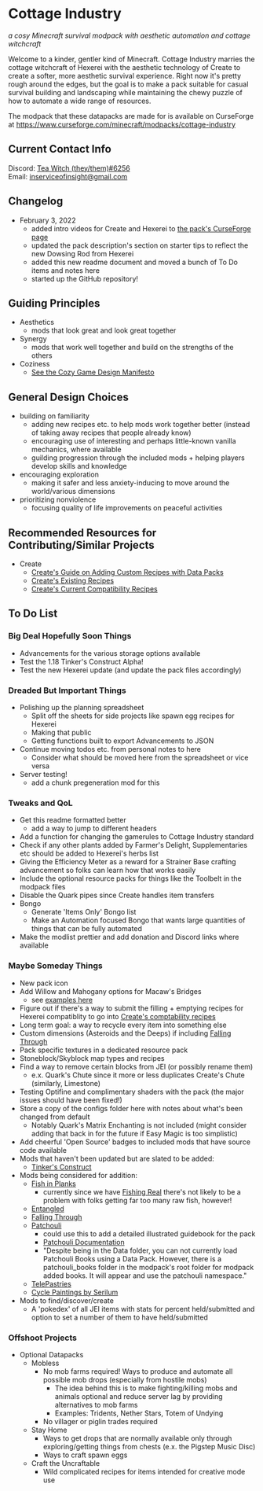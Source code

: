 # Cottage Industry
*a cosy Minecraft survival modpack with aesthetic automation and cottage witchcraft*

Welcome to a kinder, gentler kind of Minecraft. Cottage Industry marries the cottage witchcraft of Hexerei with the aesthetic technology of Create to create a softer, more aesthetic survival experience. Right now it's pretty rough around the edges, but the goal is to make a pack suitable for casual survival building and landscaping while maintaining the chewy puzzle of how to automate a wide range of resources.

The modpack that these datapacks are made for is available on CurseForge at https://www.curseforge.com/minecraft/modpacks/cottage-industry
  
  
## Current Contact Info
Discord: [Tea Witch (they/them)#6256](https://discordapp.com/users/Tea%20Witch%20(they/them)#6256)  
Email: [inserviceofinsight@gmail.com](mailto:inserviceofinsight@gmail.com)

## Changelog
- February 3, 2022
  - added intro videos for Create and Hexerei to [the pack's CurseForge page](https://www.curseforge.com/minecraft/modpacks/cottage-industry)
  - updated the pack description's section on starter tips to reflect the new Dowsing Rod from Hexerei
  - added this new readme document and moved a bunch of To Do items and notes here
  - started up the GitHub repository!

## Guiding Principles
- Aesthetics
  - mods that look great and look great together
- Synergy
  - mods that work well together and build on the strengths of the others
- Coziness
  - [See the Cozy Game Design Manifesto](https://lostgarden.home.blog/2018/01/24/cozy-games/)

## General Design Choices
- building on familiarity
  - adding new recipes etc. to help mods work together better (instead of taking away recipes that people already know)
  - encouraging use of interesting and perhaps little-known vanilla mechanics, where available
  - guilding progression through the included mods + helping players develop skills and knowledge
- encouraging exploration
  - making it safer and less anxiety-inducing to move around the world/various dimensions
- prioritizing nonviolence
  - focusing quality of life improvements on peaceful activities

## Recommended Resources for Contributing/Similar Projects
- Create
  - [Create's Guide on Adding Custom Recipes with Data Packs](https://github.com/Creators-of-Create/Create/wiki/Custom-Recipes)
  - [Create's Existing Recipes](https://github.com/Creators-of-Create/Create/tree/mc1.18/dev/src/generated/resources/data/create/recipes)
  - [Create's Current Compatibility Recipes](https://github.com/Creators-of-Create/Create/tree/mc1.18/dev/src/main/resources/data/create/recipes/compat)

## To Do List
### Big Deal Hopefully Soon Things
- Advancements for the various storage options available
- Test the 1.18 Tinker's Construct Alpha!
- Test the new Hexerei update (and update the pack files accordingly)

### Dreaded But Important Things
- Polishing up the planning spreadsheet
  - Split off the sheets for side projects like spawn egg recipes for Hexerei
  - Making that public
  - Getting functions built to export Advancements to JSON
- Continue moving todos etc. from personal notes to here
  - Consider what should be moved here from the spreadsheet or vice versa
- Server testing!
  - add a chunk pregeneration mod for this

### Tweaks and QoL
- Get this readme formatted better
  - add a way to jump to different headers
- Add a function for changing the gamerules to Cottage Industry standard
- Check if any other plants added by Farmer's Delight, Supplementaries etc should be added to Hexerei's herbs list
- Giving the Efficiency Meter as a reward for a Strainer Base crafting advancement so folks can learn how that works easily
- Include the optional resource packs for things like the Toolbelt in the modpack files
- Disable the Quark pipes since Create handles item transfers
- Bongo
  - Generate 'Items Only' Bongo list
  - Make an Automation focused Bongo that wants large quantities of things that can be fully automated
- Make the modlist prettier and add donation and Discord links where available

### Maybe Someday Things
- New pack icon
- Add Willow and Mahogany options for Macaw's Bridges
  - see [examples here](https://github.com/Samlegamer/Macaw-s-Bridges-Compat)
- Figure out if there's a way to submit the filling + emptying recipes for Hexerei compatiblity to go into [Create's comptability recipes](https://github.com/Creators-of-Create/Create/tree/mc1.18/dev/src/main/resources/data/create/recipes/compat)
- Long term goal: a way to recycle every item into something else
- Custom dimensions (Asteroids and the Deeps) if including [Falling Through](https://www.curseforge.com/minecraft/mc-mods/falling-through)
- Pack specific textures in a dedicated resource pack
- Stoneblock/Skyblock map types and recipes
- Find a way to remove certain blocks from JEI (or possibly rename them)
  - e.x. Quark's Chute since it more or less duplicates Create's Chute (similarly, Limestone)
- Testing Optifine and complimentary shaders with the pack (the major issues should have been fixed!)
- Store a copy of the configs folder here with notes about what's been changed from default
  - Notably Quark's Matrix Enchanting is not included (might consider adding that back in for the future if Easy Magic is too simplistic)
- Add cheerful 'Open Source' badges to included mods that have source code available
- Mods that haven't been updated but are slated to be added:
  - [Tinker's Construct](https://www.curseforge.com/minecraft/mc-mods/tinkers-construct)
- Mods being considered for addition:
  - [Fish in Planks](https://www.curseforge.com/minecraft/mc-mods/fish-in-planks)
    - currently since we have [Fishing Real](https://www.curseforge.com/minecraft/mc-mods/fishing-real) there's not likely to be a problem with folks getting far too many raw fish, however!
  - [Entangled](https://www.curseforge.com/minecraft/mc-mods/entangled)
  - [Falling Through](https://www.curseforge.com/minecraft/mc-mods/falling-through)
  - [Patchouli](https://www.curseforge.com/minecraft/mc-mods/patchouli)
    - could use this to add a detailed illustrated guidebook for the pack
    - [Patchouli Documentation](https://vazkiimods.github.io/Patchouli/docs/intro)
    - "Despite being in the Data folder, you can not currently load Patchouli Books using a Data Pack.
However, there is a patchouli_books folder in the modpack's root folder for modpack added books. It will appear and use the patchouli namespace."
  - [TelePastries](https://www.curseforge.com/minecraft/mc-mods/telepastries)
  - [Cycle Paintings by Serilum](https://www.curseforge.com/minecraft/mc-mods/cycle-paintings)
- Mods to find/discover/create
  - A 'pokedex' of all JEI items with stats for percent held/submitted and option to set a number of them to have held/submitted

### Offshoot Projects
- Optional Datapacks
  - Mobless
    - No mob farms required! Ways to produce and automate all possible mob drops (especially from hostile mobs)
      - The idea behind this is to make fighting/killing mobs and animals optional and reduce server lag by providing alternatives to mob farms
      - Examples: Tridents, Nether Stars, Totem of Undying
    - No villager or piglin trades required
  - Stay Home
    - Ways to get drops that are normally available only through exploring/getting things from chests (e.x. the Pigstep Music Disc)
    - Ways to craft spawn eggs
  - Craft the Uncraftable
    - Wild complicated recipes for items intended for creative mode use
